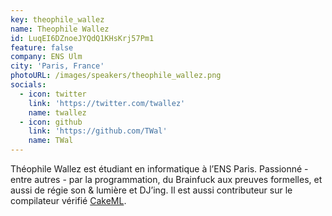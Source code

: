 ```yaml
---
key: theophile_wallez
name: Theophile Wallez
id: LuqEI6DZnoeJYQdQ1KHsKrj57Pm1
feature: false
company: ENS Ulm
city: 'Paris, France'
photoURL: /images/speakers/theophile_wallez.png
socials:
  - icon: twitter
    link: 'https://twitter.com/twallez'
    name: twallez
  - icon: github
    link: 'https://github.com/TWal'
    name: TWal
---
```

Théophile Wallez est étudiant en informatique à l’ENS Paris. Passionné - entre autres - par la programmation, du Brainfuck aux preuves formelles, et aussi de régie son & lumière et DJ’ing. Il est aussi contributeur sur le compilateur vérifié [CakeML].

[CakeML]: https://cakeml.org